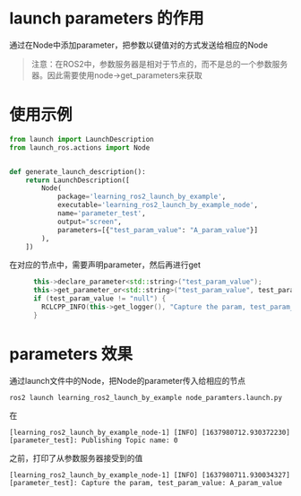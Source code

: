 # launch parameters 的作用

通过在Node中添加parameter，把参数以键值对的方式发送给相应的Node

> 注意：在ROS2中，参数服务器是相对于节点的，而不是总的一个参数服务器。因此需要使用node->get_parameters来获取



# 使用示例

```python
from launch import LaunchDescription
from launch_ros.actions import Node


def generate_launch_description():
    return LaunchDescription([
        Node(
            package='learning_ros2_launch_by_example',
            executable='learning_ros2_launch_by_example_node',
            name='parameter_test',
            output="screen",
            parameters=[{"test_param_value": "A_param_value"}]
        ),
    ])
```



在对应的节点中，需要声明parameter，然后再进行get

```c++
	  this->declare_parameter<std::string>("test_param_value");
      this->get_parameter_or<std::string>("test_param_value", test_param_value, "null");
      if (test_param_value != "null") {
        RCLCPP_INFO(this->get_logger(), "Capture the param, test_param_value: %s", test_param_value.c_str());
      }
```



# parameters 效果

通过launch文件中的Node，把Node的parameter传入给相应的节点

```
ros2 launch learning_ros2_launch_by_example node_paramters.launch.py 
```

在

```
[learning_ros2_launch_by_example_node-1] [INFO] [1637980712.930372230] [parameter_test]: Publishing Topic name: 0 
```

之前，打印了从参数服务器接受到的值

```
[learning_ros2_launch_by_example_node-1] [INFO] [1637980711.930034327] [parameter_test]: Capture the param, test_param_value: A_param_value
```

